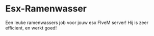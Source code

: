 # Esx-Ramenwasser
Een leuke ramenwassers job voor jouw esx FIveM server! Hij is zeer efficient, en werkt goed!
